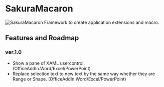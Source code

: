 # SakuraMacaron
![SakuraMacaron](http://surviveplus.net/images/SakuraMacaron.png) Framework to create application extensions and macro.

## Features and Roadmap
### ver.1.0
- Show a pane of XAML usercontrol. (OfficeAddIn.Word/Excel/PowerPoint)
- Replace selection text to new text  by the same way whether they are Range or Shape.  (OfficeAddIn.Word/Excel/PowerPoint)
